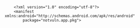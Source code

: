         <?xml version="1.0" encoding="utf-8"?>
        <manifest xmlns:android="http://schemas.android.com/apk/res/android"
            package="notvuln.app.pkg">